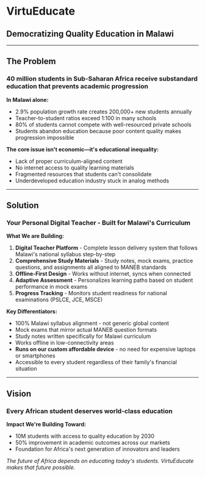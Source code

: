 # VirtuEducate
## Democratizing Quality Education in Malawi

---

## The Problem
### 40 million students in Sub-Saharan Africa receive substandard education that prevents academic progression

**In Malawi alone:**
- 2.9% population growth rate creates 200,000+ new students annually
- Teacher-to-student ratios exceed 1:100 in many schools
- 80% of students cannot compete with well-resourced private schools
- Students abandon education because poor content quality makes progression impossible

**The core issue isn't economic—it's educational inequality:**
- Lack of proper curriculum-aligned content
- No internet access to quality learning materials  
- Fragmented resources that students can't consolidate
- Underdeveloped education industry stuck in analog methods

---

## Solution
### Your Personal Digital Teacher - Built for Malawi's Curriculum

**What We are Building:**
1. **Digital Teacher Platform** - Complete lesson delivery system that follows Malawi's national syllabus step-by-step
2. **Comprehensive Study Materials** - Study notes, mock exams, practice questions, and assignments all aligned to MANEB standards
3. **Offline-First Design** - Works without internet, syncs when connected
4. **Adaptive Assessment** - Personalizes learning paths based on student performance in mock exams
5. **Progress Tracking** - Monitors student readiness for national examinations (PSLCE, JCE, MSCE)

**Key Differentiators:**
- 100% Malawi syllabus alignment - not generic global content
- Mock exams that mirror actual MANEB question formats
- Study notes written specifically for Malawi curriculum
- Works offline in low-connectivity areas
- **Runs on our custom affordable device** - no need for expensive laptops or smartphones
- Accessible to every student regardless of their family's financial situation

---

## Vision
### Every African student deserves world-class education

**Impact We're Building Toward:**
- 10M students with access to quality education by 2030
- 50% improvement in academic outcomes across our markets
- Foundation for Africa's next generation of innovators and leaders

*The future of Africa depends on educating today's students. VirtuEducate makes that future possible.*
